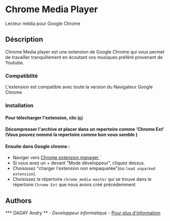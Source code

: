 # Chrome Media Player

Lecteur média pour Google Chrome

## Déscription

Chrome Media player est une extension de Google Chrome qui  vous  permet de travailler tranquillement en écoutant vos musiques préféré  provenant de Youtube.

### Compatiblité

L'extension est compatible avec toute la version du Navigateur Google Chrome 

### Installation

#### Pour télecharger l'extension, clic <a href="https://github.com/daday-andry/chrome_media/archive/master.zip">ici</a>

#### Décompresser l'archive et placer dans un repertoire comme 'Chrome Ext' (Vous pouvez nommé la repertoire comme bon vous semble )

#### Ensuite dans Google chrome :

* Naviger vers  <a href ="chrome://extensions/"> Chrome extension manager </a>`
* Si vous avez un + devant "Mode développeur", cliquez dessus.
* Choisissez "charger l'extension non empaquetée"(ou `load unpacked extension`).
* Choisissez le répertoire `chrome_media-master` qui se trouve dans le répertoire `Chrome Ext` que nous avons créé précédemment 


## Authors

*** DADAY Andry ** - *Developpeur informatique* - <a href='https://andry-nirina.portfoliobox.net'> Pour plus d'information </a>
